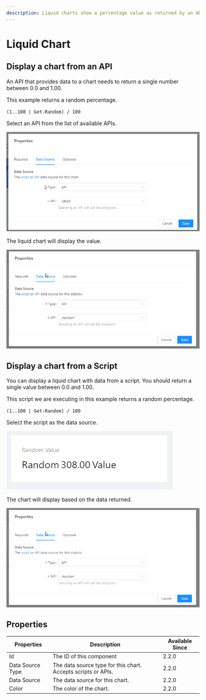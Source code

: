 ```yaml
---
description: Liquid charts show a percentage value as returned by an API or script.
---
```


# Liquid Chart

## Display a chart from an API

An API that provides data to a chart needs to return a single number between 0.0 and 1.00.&#x20;

This example returns a random percentage.&#x20;

```
(1..100 | Get-Random) / 100
```

Select an API from the list of available APIs.&#x20;

![](<../../.gitbook/assets/image (260) (1).png>)

The liquid chart will display the value.&#x20;

![](<../../.gitbook/assets/image (266).png>)

## Display a chart from a Script

You can display a liquid chart with data from a script. You should return a single value between 0.0 and 1.00.&#x20;

This script we are executing in this example returns a random percentage.&#x20;

```
(1..100 | Get-Random) / 100
```

Select the script as the data source.&#x20;

![](<../../.gitbook/assets/image (272).png>)

The chart will display based on the data returned.&#x20;

![](<../../.gitbook/assets/image (266).png>)

## Properties

| Properties       | Description                                                   | Available Since |
| ---------------- | ------------------------------------------------------------- | --------------- |
| Id               | The ID of this component                                      | 2.2.0           |
| Data Source Type | The data source type for this chart. Accepts scripts or APIs. | 2.2.0           |
| Data Source      | The data source for this chart.                               | 2.2.0           |
| Color            | The color of the chart.                                       | 2.2.0           |
